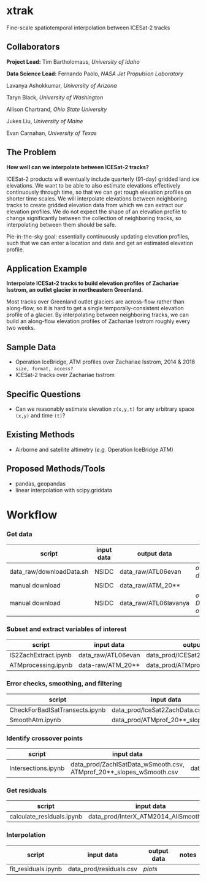 # xtrak
Fine-scale spatiotemporal interpolation between ICESat-2 tracks

## Collaborators

**Project Lead:** Tim Bartholomaus, _University of Idaho_

**Data Science Lead:** Fernando Paolo, _NASA Jet Propulsion Laboratory_

Lavanya Ashokkumar, _University of Arizona_

Taryn Black, _University of Washington_

Allison Chartrand, _Ohio State University_

Jukes Liu, _University of Maine_

Evan Carnahan, _University of Texas_

## The Problem
**How well can we interpolate between ICESat-2 tracks?**

ICESat-2 products will eventually include quarterly (91-day) gridded land ice elevations. We want to be able to also estimate elevations effectively continuously through time, so that we can get rough elevation profiles on shorter time scales. We will interpolate elevations between neighboring tracks to create gridded elevation data from which we can extract our elevation profiles. We do not expect the shape of an elevation profile to change significantly between the collection of neighboring tracks, so interpolating between them should be safe.

Pie-in-the-sky goal: essentially continuously updating elevation profiles, such that we can enter a location and date and get an estimated elevation profile.

## Application Example
**Interpolate ICESat-2 tracks to build elevation profiles of Zachariae Isstrom, an outlet glacier in northeastern Greenland.**

Most tracks over Greenland outlet glaciers are across-flow rather than along-flow, so it is hard to get a single temporally-consistent elevation profile of a glacier. By interpolating between neighboring tracks, we can build an along-flow elevation profiles of Zachariae Isstrom roughly every two weeks.

## Sample Data
* Operation IceBridge, ATM profiles over Zachariae Isstrom, 2014 & 2018
 `size, format, access?`
* ICESat-2 tracks over Zachariae Isstrom

## Specific Questions
* Can we reasonably estimate elevation `z(x,y,t)` for any arbitrary space `(x,y)` and time `(t)`?

## Existing Methods
* Airborne and satellite altimetry (_e.g._ Operation IceBridge ATM)

## Proposed Methods/Tools
* pandas, geopandas
* linear interpolation with scipy.griddata

# Workflow

### Get data

| script | input data | output data | notes |
| ------ | ---------- | ----------- | ----- |
| data_raw/downloadData.sh | NSIDC | data_raw/ATL06evan | _over ZI, all dates_ |
| manual download | NSIDC | data_raw/ATM_20** | |
| manual download | NSIDC | data_raw/ATL06lavanya | _over ZI, December only_ |

### Subset and extract variables of interest
| script | input data | output data | notes |
| ------ | ---------- | ----------- | ----- |
| IS2ZachExtract.ipynb | data_raw/ATL06evan | data_prod/ICESat2ZachData.csv | |
| ATMprocessing.ipynb | data-raw/ATM_20** | data_prod/ATMprof_20**\_slopes.csv | |

### Error checks, smoothing, and filtering
| script | input data | output data | notes |
| ------ | ---------- | ----------- | ----- |
| CheckForBadISatTransects.ipynb | data_prod/IceSat2ZachData.csv | data_prod/ZachISatData_wSmooth.csv | |
| SmoothAtm.ipynb | data_prod/ATMprof_20**\_slopes.csv | data_prod/ATMprof_20**\slopes_wSmooth.csv | |

### Identify crossover points
| script | input data | output data | notes |
| ------ | ---------- | ----------- | ----- |
| Intersections.ipynb | data_prod/ZachISatData_wSmooth.csv, ATMprof_20**\_slopes_wSmooth.csv | data_prod/InterX_ATM20**\_AllSmooth.csv | |

### Get residuals
| script | input data | output data | notes |
| ------ | ---------- | ----------- | ----- |
| calculate_residuals.ipynb | data_prod/InterX_ATM2014_AllSmooth.csv | data_prod/residuals.csv | |

### Interpolation
| script | input data | output data | notes |
| ------ | ---------- | ----------- | ----- |
| fit_residuals.ipynb | data_prod/residuals.csv | _plots_ | |
